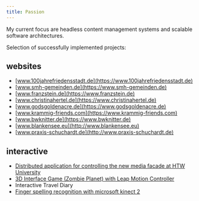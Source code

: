 ```yaml
---
title: Passion
---
```


My current focus are headless content management systems and scalable software architectures.

Selection of successfully implemented projects:

## websites
* [www.100jahrefriedensstadt.de](https://www.100jahrefriedensstadt.de)
* [www.smh-gemeinden.de](https://www.smh-gemeinden.de)
* [www.franzstein.de](https://www.franzstein.de)
* [www.christinahertel.de](https://www.christinahertel.de)
* [www.godsgoldenacre.de](https://www.godsgoldenacre.de)
* [www.krammig-friends.com](https://www.krammig-friends.com)
* [www.bwknitter.de](https://www.bwknitter.de)
* [www.blankensee.eu](http://www.blankensee.eu)
* [www.praxis-schuchardt.de](http://www.praxis-schuchardt.de)   

## interactive
* [Distributed application for controlling the new media facade at HTW University](https://cm.htw-berlin.de/lehre/semesterprojekte/medienfassade/)
* [3D Interface Game (Zombie Planet) with Leap Motion Controller](https://blog.dragonlab.de/2013/07/zombie-planet/)
* Interactive Travel Diary
* [Finger spelling recognition with microsoft kinect 2](https://github.com/samuelstein/FingerSpellingKinect)